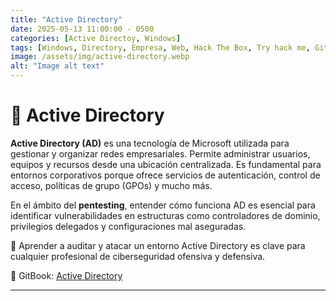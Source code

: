 ```yaml
---
title: "Active Directory"
date: 2025-05-13 11:00:00 - 0500
categories: [Active Directoy, Windows]
tags: [Windows, Directory, Empresa, Web, Hack The Box, Try hack me, GitBook, Libro, Apuntes, Walkthrough]
image: /assets/img/active-directory.webp
alt: "Image alt text"
---
```


# 🧩 Active Directory

**Active Directory (AD)** es una tecnología de Microsoft utilizada para gestionar y organizar redes empresariales. Permite administrar usuarios, equipos y recursos desde una ubicación centralizada. Es fundamental para entornos corporativos porque ofrece servicios de autenticación, control de acceso, políticas de grupo (GPOs) y mucho más.

En el ámbito del **pentesting**, entender cómo funciona AD es esencial para identificar vulnerabilidades en estructuras como controladores de dominio, privilegios delegados y configuraciones mal aseguradas.

🧠 Aprender a auditar y atacar un entorno Active Directory es clave para cualquier profesional de ciberseguridad ofensiva y defensiva.

🔗 GitBook: [Active Directory](https://pentester-101.gitbook.io/marcos.las)

------------